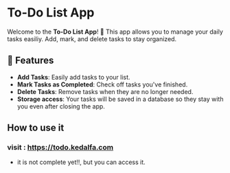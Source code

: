 # To-Do List App

Welcome to the **To-Do List App**! 🎉 This app allows you to manage your daily tasks easiliy. Add, mark, and delete tasks to stay organized.

## 🚀 Features

- **Add Tasks**: Easily add tasks to your list.
- **Mark Tasks as Completed**: Check off tasks you've finished.
- **Delete Tasks**: Remove tasks when they are no longer needed.
- **Storage access**: Your tasks will be saved in a database so they stay with you even after closing the app.

## How to use it 
### visit : https://todo.kedalfa.com

- it is not complete yet!!, but you can access it.

